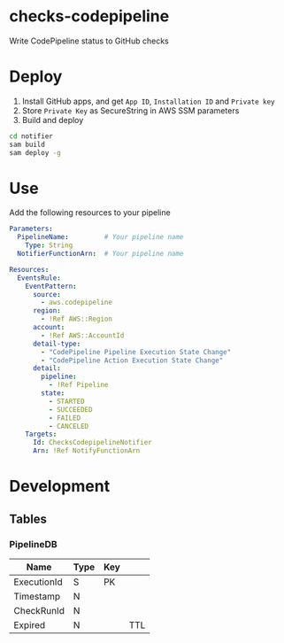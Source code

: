 # checks-codepipeline

Write CodePipeline status to GitHub checks

# Deploy

1. Install GitHub apps, and get `App ID`, `Installation ID` and `Private key`
1. Store `Private Key` as SecureString in AWS SSM parameters
1. Build and deploy

```sh
cd notifier
sam build
sam deploy -g
```

# Use

Add the following resources to your pipeline

```yaml
Parameters:
  PipelineName:         # Your pipeline name
    Type: String
  NotifierFunctionArn:  # Your pipeline name

Resources:
  EventsRule:
    EventPattern:
      source:
        - aws.codepipeline
      region:
        - !Ref AWS::Region
      account:
        - !Ref AWS::AccountId
      detail-type:
        - "CodePipeline Pipeline Execution State Change"
        - "CodePipeline Action Execution State Change"
      detail:
        pipeline:
          - !Ref Pipeline
        state:
          - STARTED
          - SUCCEEDED
          - FAILED
          - CANCELED
    Targets:
      Id: ChecksCodepipelineNotifier
      Arn: !Ref NotifyFunctionArn
```

# Development

## Tables

### PipelineDB

|Name       |Type|Key|   |
|-----------|----|---|---|
|ExecutionId|S   |PK |   |
|Timestamp  |N   |   |   |
|CheckRunId |N   |   |   |
|Expired    |N   |   |TTL|
